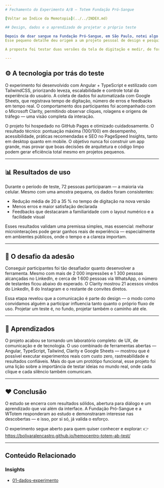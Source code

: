 ```yaml
---
# Fechamento do Experimento A/B — Totem Fundação Pró-Sangue

[Voltar ao Índice da Memotopia](../../INDEX.md)

## Design, dados e o aprendizado de projetar o próprio teste

Depois de doar sangue na Fundação Pró-Sangue, em São Paulo, notei algo simples: o totem de autoatendimento poderia oferecer uma digitação de CPF mais intuitiva.
Esse pequeno detalhe deu origem a um projeto pessoal de design e pesquisa aplicada, criado com o mesmo propósito da doação — contribuir de forma prática para melhorar a experiência de outras pessoas.

A proposta foi testar duas versões da tela de digitação e medir, de forma estruturada, qual delas era mais rápida, mais clara e menos propensa a erros.

---
```


## ⚙️ A tecnologia por trás do teste

O experimento foi desenvolvido com Angular + TypeScript e estilizado com TailwindCSS, priorizando leveza, escalabilidade e controle total da experiência do usuário.
A coleta de dados foi automatizada com Google Sheets, que registrava tempo de digitação, número de erros e feedbacks em tempo real.
O comportamento dos participantes foi acompanhado com o Microsoft Clarity, permitindo observar cliques, rolagens e origens de tráfego — uma visão completa da interação.

O projeto foi hospedado no GitHub Pages e otimizado cuidadosamente.
O resultado técnico: pontuação máxima (100/100) em desempenho, acessibilidade, práticas recomendadas e SEO no PageSpeed Insights, tanto em desktop quanto em mobile.
O objetivo nunca foi construir um app grande, mas provar que boas decisões de arquitetura e código limpo podem gerar eficiência total mesmo em projetos pequenos.

---

## 📊 Resultados de uso

Durante o período de teste, 72 pessoas participaram — a maioria via celular.
Mesmo com uma amostra pequena, os dados foram consistentes:

* Redução média de 20 a 35 % no tempo de digitação na nova versão
* Menos erros e maior satisfação declarada
* Feedbacks que destacaram a familiaridade com o layout numérico e a facilidade visual

Esses resultados validam uma premissa simples, mas essencial: melhorar microinterações pode gerar ganhos reais de experiência — especialmente em ambientes públicos, onde o tempo e a clareza importam.

---

## 📣 O desafio da adesão

Conseguir participantes foi tão desafiador quanto desenvolver a ferramenta.
Mesmo com mais de 2 000 impressões e 1 300 pessoas alcançadas no LinkedIn, e cerca de 1 600 pessoas via WhatsApp, o número de testantes ficou abaixo do esperado.
O Clarity mostrou 21 acessos vindos do LinkedIn, 8 do Instagram e o restante de convites diretos.

Essa etapa revelou que a comunicação é parte do design — o modo como convidamos alguém a participar influencia tanto quanto o próprio fluxo de uso.
Projetar um teste é, no fundo, projetar também o caminho até ele.

---

## 🧠 Aprendizados

O projeto acabou se tornando um laboratório completo: de UX, de comunicação e de tecnologia.
O uso combinado de ferramentas abertas — Angular, TypeScript, Tailwind, Clarity e Google Sheets — mostrou que é possível executar experimentos reais com custo zero, rastreabilidade e resultados confiáveis.
Mais do que um protótipo funcional, esse projeto foi uma lição sobre a importância de testar ideias no mundo real, onde cada clique e cada silêncio também comunicam.

---

## ❤️ Conclusão

O estudo se encerra com resultados sólidos, abertura para diálogo e um aprendizado que vai além da interface.
A Fundação Pró-Sangue e a WTotem responderam ao estudo e demonstraram interesse nas descobertas — e isso, por si só, já valida o esforço.

O experimento segue aberto para quem quiser conhecer e explorar:
👉 https://bolivaralencastro.github.io/hemocentro-totem-ab-test/

---


## Conteúdo Relacionado

<!-- RELATED_CONTENT_START -->
### Insights
*   [01-dados-experimento](./insights/01-dados-experimento.md)
<!-- RELATED_CONTENT_END -->

